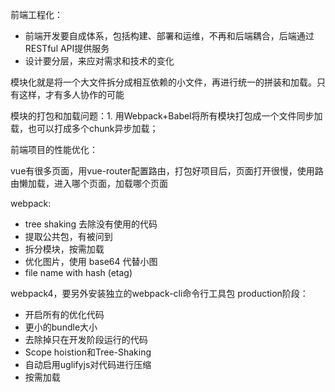 前端工程化：
- 前端开发要自成体系，包括构建、部署和运维，不再和后端耦合，后端通过RESTful API提供服务
- 设计要分层，来应对需求和技术的变化

模块化就是将一个大文件拆分成相互依赖的小文件，再进行统一的拼装和加载。只有这样，才有多人协作的可能

模块的打包和加载问题：1. 用Webpack+Babel将所有模块打包成一个文件同步加载，也可以打成多个chunk异步加载；

前端项目的性能优化：

vue有很多页面，用vue-router配置路由，打包好项目后，页面打开很慢，使用路由懒加载，进入哪个页面，加载哪个页面

webpack:
  - tree shaking 去除没有使用的代码
  - 提取公共包，有被问到
  - 拆分模块，按需加载
  - 优化图片，使用 base64 代替小图
  - file name with hash (etag)

webpack4，要另外安装独立的webpack-cli命令行工具包
production阶段：
- 开启所有的优化代码
- 更小的bundle大小
- 去除掉只在开发阶段运行的代码
- Scope hoistion和Tree-Shaking
- 自动启用uglifyjs对代码进行压缩
- 按需加载